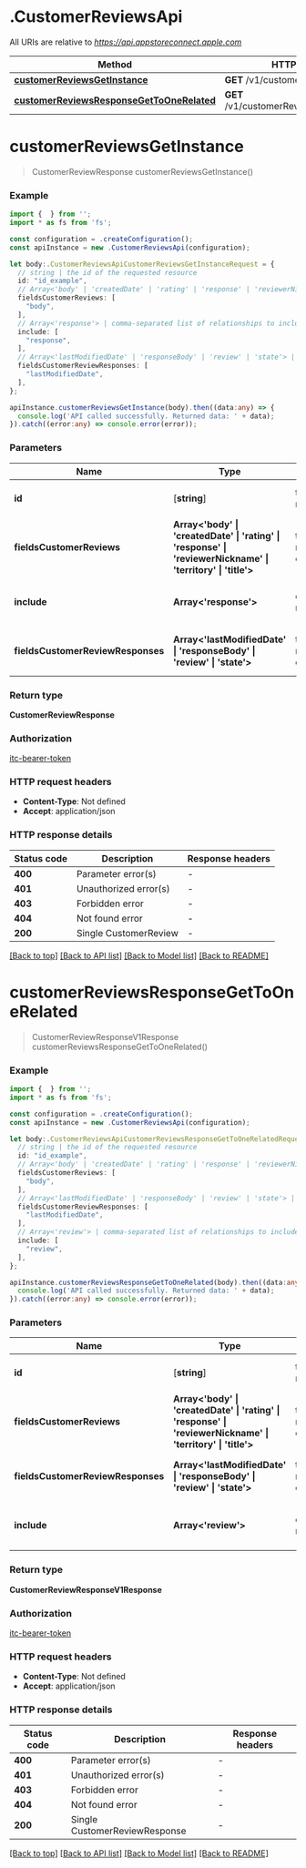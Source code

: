 # .CustomerReviewsApi

All URIs are relative to *https://api.appstoreconnect.apple.com*

Method | HTTP request | Description
------------- | ------------- | -------------
[**customerReviewsGetInstance**](CustomerReviewsApi.md#customerReviewsGetInstance) | **GET** /v1/customerReviews/{id} | 
[**customerReviewsResponseGetToOneRelated**](CustomerReviewsApi.md#customerReviewsResponseGetToOneRelated) | **GET** /v1/customerReviews/{id}/response | 


# **customerReviewsGetInstance**
> CustomerReviewResponse customerReviewsGetInstance()


### Example


```typescript
import {  } from '';
import * as fs from 'fs';

const configuration = .createConfiguration();
const apiInstance = new .CustomerReviewsApi(configuration);

let body:.CustomerReviewsApiCustomerReviewsGetInstanceRequest = {
  // string | the id of the requested resource
  id: "id_example",
  // Array<'body' | 'createdDate' | 'rating' | 'response' | 'reviewerNickname' | 'territory' | 'title'> | the fields to include for returned resources of type customerReviews (optional)
  fieldsCustomerReviews: [
    "body",
  ],
  // Array<'response'> | comma-separated list of relationships to include (optional)
  include: [
    "response",
  ],
  // Array<'lastModifiedDate' | 'responseBody' | 'review' | 'state'> | the fields to include for returned resources of type customerReviewResponses (optional)
  fieldsCustomerReviewResponses: [
    "lastModifiedDate",
  ],
};

apiInstance.customerReviewsGetInstance(body).then((data:any) => {
  console.log('API called successfully. Returned data: ' + data);
}).catch((error:any) => console.error(error));
```


### Parameters

Name | Type | Description  | Notes
------------- | ------------- | ------------- | -------------
 **id** | [**string**] | the id of the requested resource | defaults to undefined
 **fieldsCustomerReviews** | **Array<&#39;body&#39; &#124; &#39;createdDate&#39; &#124; &#39;rating&#39; &#124; &#39;response&#39; &#124; &#39;reviewerNickname&#39; &#124; &#39;territory&#39; &#124; &#39;title&#39;>** | the fields to include for returned resources of type customerReviews | (optional) defaults to undefined
 **include** | **Array<&#39;response&#39;>** | comma-separated list of relationships to include | (optional) defaults to undefined
 **fieldsCustomerReviewResponses** | **Array<&#39;lastModifiedDate&#39; &#124; &#39;responseBody&#39; &#124; &#39;review&#39; &#124; &#39;state&#39;>** | the fields to include for returned resources of type customerReviewResponses | (optional) defaults to undefined


### Return type

**CustomerReviewResponse**

### Authorization

[itc-bearer-token](README.md#itc-bearer-token)

### HTTP request headers

 - **Content-Type**: Not defined
 - **Accept**: application/json


### HTTP response details
| Status code | Description | Response headers |
|-------------|-------------|------------------|
**400** | Parameter error(s) |  -  |
**401** | Unauthorized error(s) |  -  |
**403** | Forbidden error |  -  |
**404** | Not found error |  -  |
**200** | Single CustomerReview |  -  |

[[Back to top]](#) [[Back to API list]](README.md#documentation-for-api-endpoints) [[Back to Model list]](README.md#documentation-for-models) [[Back to README]](README.md)

# **customerReviewsResponseGetToOneRelated**
> CustomerReviewResponseV1Response customerReviewsResponseGetToOneRelated()


### Example


```typescript
import {  } from '';
import * as fs from 'fs';

const configuration = .createConfiguration();
const apiInstance = new .CustomerReviewsApi(configuration);

let body:.CustomerReviewsApiCustomerReviewsResponseGetToOneRelatedRequest = {
  // string | the id of the requested resource
  id: "id_example",
  // Array<'body' | 'createdDate' | 'rating' | 'response' | 'reviewerNickname' | 'territory' | 'title'> | the fields to include for returned resources of type customerReviews (optional)
  fieldsCustomerReviews: [
    "body",
  ],
  // Array<'lastModifiedDate' | 'responseBody' | 'review' | 'state'> | the fields to include for returned resources of type customerReviewResponses (optional)
  fieldsCustomerReviewResponses: [
    "lastModifiedDate",
  ],
  // Array<'review'> | comma-separated list of relationships to include (optional)
  include: [
    "review",
  ],
};

apiInstance.customerReviewsResponseGetToOneRelated(body).then((data:any) => {
  console.log('API called successfully. Returned data: ' + data);
}).catch((error:any) => console.error(error));
```


### Parameters

Name | Type | Description  | Notes
------------- | ------------- | ------------- | -------------
 **id** | [**string**] | the id of the requested resource | defaults to undefined
 **fieldsCustomerReviews** | **Array<&#39;body&#39; &#124; &#39;createdDate&#39; &#124; &#39;rating&#39; &#124; &#39;response&#39; &#124; &#39;reviewerNickname&#39; &#124; &#39;territory&#39; &#124; &#39;title&#39;>** | the fields to include for returned resources of type customerReviews | (optional) defaults to undefined
 **fieldsCustomerReviewResponses** | **Array<&#39;lastModifiedDate&#39; &#124; &#39;responseBody&#39; &#124; &#39;review&#39; &#124; &#39;state&#39;>** | the fields to include for returned resources of type customerReviewResponses | (optional) defaults to undefined
 **include** | **Array<&#39;review&#39;>** | comma-separated list of relationships to include | (optional) defaults to undefined


### Return type

**CustomerReviewResponseV1Response**

### Authorization

[itc-bearer-token](README.md#itc-bearer-token)

### HTTP request headers

 - **Content-Type**: Not defined
 - **Accept**: application/json


### HTTP response details
| Status code | Description | Response headers |
|-------------|-------------|------------------|
**400** | Parameter error(s) |  -  |
**401** | Unauthorized error(s) |  -  |
**403** | Forbidden error |  -  |
**404** | Not found error |  -  |
**200** | Single CustomerReviewResponse |  -  |

[[Back to top]](#) [[Back to API list]](README.md#documentation-for-api-endpoints) [[Back to Model list]](README.md#documentation-for-models) [[Back to README]](README.md)


